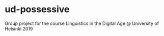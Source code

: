 # ud-possessive
Group project for the course Linguistics in the Digital Age @ University of Helsinki 2019
